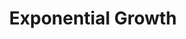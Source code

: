 ---
types: "word"

title: "Exponential Growth"

categories: ['']

tags: ['Exponential', 'Growth']

arabic: 'التضخم الأسي'

arexps: []

enwords: ['Exponential Growth']

enexps: []

arlexicons: 'ض'

enlexicons: 'E'

authors: ['Ruqayya Roshdy']

translators: ['']

citations: 'العربية والذكاء الاصطناعي'

sources: 'مركز الملك عبدالله بن عبدالعزيز الدولي لخدمة اللغة العربية'

word: "true"

slug: ""
---